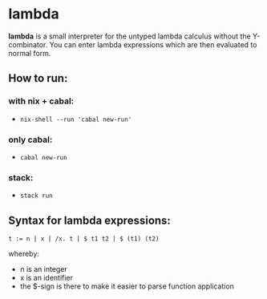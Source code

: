 # lambda

**lambda** is a small interpreter for the untyped lambda calculus without the Y-combinator.
You can enter lambda expressions which are then evaluated to normal form.

## How to run:

### with nix + cabal:
* `nix-shell --run 'cabal new-run'`

### only cabal:
* `cabal new-run`

### stack:
* `stack run`

## Syntax for lambda expressions:

`t := n | x | /x. t | $ t1 t2 | $ (t1) (t2)`

whereby:
  * n is an integer
  * x is an identifier
  * the $-sign is there to make it easier to parse function application
